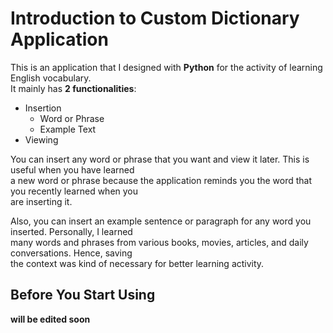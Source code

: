 # Introduction to Custom Dictionary Application
This is an application that I designed with **Python** for the activity of learning English vocabulary.   
It mainly has **2 functionalities**:  
- Insertion
  - Word or Phrase
  - Example Text
- Viewing  

You can insert any word or phrase that you want and view it later. This is useful when you have learned  
a new word or phrase because the application reminds you the word that you recently learned when you  
are inserting it.  

Also, you can insert an example sentence or paragraph for any word you inserted. Personally, I learned  
many words and phrases from various books, movies, articles, and daily conversations. Hence, saving  
the context was kind of necessary for better learning activity. 


## Before You Start Using  
**will be edited soon**
